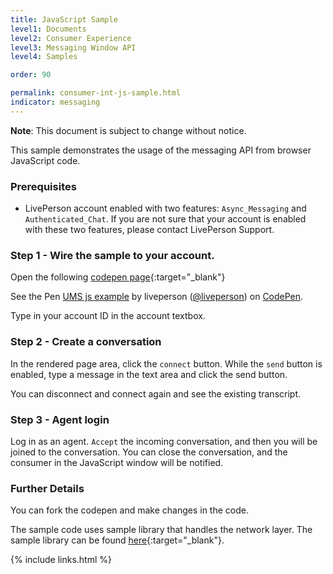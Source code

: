 ```yaml
---
title: JavaScript Sample
level1: Documents
level2: Consumer Experience
level3: Messaging Window API
level4: Samples

order: 90

permalink: consumer-int-js-sample.html
indicator: messaging
---
```

**Note**: This document is subject to change without notice.

This sample demonstrates the usage of the messaging API from browser JavaScript code.


### Prerequisites
* LivePerson account enabled with two features: ``Async_Messaging`` and ``Authenticated_Chat``. If you are not sure that your account is enabled with these two features, please contact LivePerson Support. 

### Step 1 - Wire the sample to your account.

Open the following [codepen page](https://codepen.io/liveperson/pen/xRzXXd?editors=0010){:target="_blank"}

<p data-height="498" data-theme-id="0" data-slug-hash="xRzXXd" data-default-tab="js" data-user="liveperson" data-embed-version="2" data-pen-title="UMS js example" class="codepen">See the Pen <a href="https://codepen.io/liveperson/pen/xRzXXd/">UMS js example</a> by liveperson (<a href="http://codepen.io/liveperson" target="_blank">@liveperson</a>) on <a href="http://codepen.io">CodePen</a>.</p>
<script async src="https://production-assets.codepen.io/assets/embed/ei.js"></script>

Type in your account ID in the account textbox.

### Step 2 - Create a conversation

In the rendered page area, click the ``connect`` button.
While the ``send`` button is enabled, type a message in the text area and click the send button.

You can disconnect and connect again and see the existing transcript.


### Step 3 - Agent login

Log in as an agent. ``Accept`` the incoming conversation, and then you will be joined to the conversation.
You can close the conversation, and the consumer in the JavaScript window will be notified.


### Further Details

You can fork the codepen and make changes in the code.

The sample code uses sample library that handles the network layer. The sample library can be found [here](https://codepen.io/liveperson/pen/oYyLJr.babel){:target="_blank"}.

{% include links.html %}
